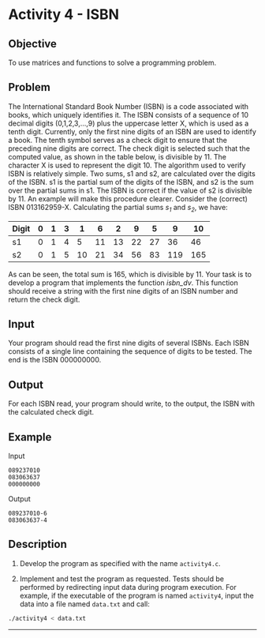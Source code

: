 # Activity 4 - ISBN

## Objective

To use matrices and functions to solve a programming problem.

## Problem

The International Standard Book Number (ISBN) is a code associated with books, which uniquely identifies it. The ISBN consists of a sequence of 10 decimal digits (0,1,2,3,...,9) plus the uppercase letter X, which is used as a tenth digit. Currently, only the first nine digits of an ISBN are used to identify a book. The tenth symbol serves as a check digit to ensure that the preceding nine digits are correct. The check digit is selected such that the computed value, as shown in the table below, is divisible by 11. The character X is used to represent the digit 10. The algorithm used to verify ISBN is relatively simple. Two sums, s1 and s2, are calculated over the digits of the ISBN. s1 is the partial sum of the digits of the ISBN, and s2 is the sum over the partial sums in s1. The ISBN is correct if the value of s2 is divisible by 11. An example will make this procedure clearer. Consider the (correct) ISBN 013162959-X. Calculating the partial sums *s<sub>1</sub>* and *s<sub>2</sub>*, we have:

| Digit| 0   | 1   | 3   | 1   | 6   | 2   | 9   | 5   | 9   | 10  |
|------|-----|-----|-----|-----|-----|-----|-----|-----|-----|-----|
| s1   | 0   | 1   | 4   | 5   | 11  | 13  | 22  | 27  | 36  | 46  |
| s2   | 0   | 1   | 5   | 10  | 21  | 34  | 56  | 83  | 119 | 165 |

As can be seen, the total sum is 165, which is divisible by 11.
Your task is to develop a program that implements the function *isbn_dv*. This function should receive a string with the first nine digits of an ISBN number and return the check digit.

## Input

Your program should read the first nine digits of several ISBNs. Each ISBN consists of a single line containing the sequence of digits to be tested. The end is the ISBN 000000000.

## Output

For each ISBN read, your program should write, to the output, the ISBN with the calculated check digit.

## Example

Input

```
089237010
083063637
000000000
```

Output

```
089237010-6
083063637-4
```

## Description

1. Develop the program as specified with the name `activity4.c`.

2. Implement and test the program as requested. Tests should be performed by redirecting input data during program execution. For example, if the executable of the program is named `activity4`, input the data into a file named `data.txt` and call:

```bash
./activity4 < data.txt
```

***
